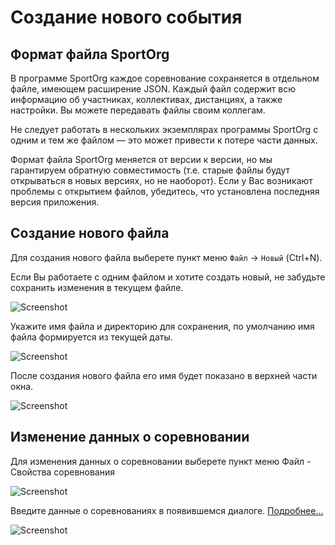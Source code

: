 # Создание нового события

## Формат файла SportOrg

В программе SportOrg каждое соревнование сохраняется в отдельном файле, имеющем расширение JSON.
Каждый файл содержит всю информацию об участниках, коллективах, дистанциях, а также настройки. 
Вы можете передавать файлы своим коллегам. 

Не следует работать в нескольких экземплярах программы SportOrg с одним и тем же файлом — это может привести к потере части данных. 

Формат файла SportOrg меняется от версии к версии, но мы гарантируем обратную совместимость (т.е. старые файлы будут открываться в новых версиях, но не наоборот).
Если у Вас возникают проблемы с открытием файлов, убедитесь, что установлена последняя версия приложения.

## Создание нового файла

Для создания нового файла выберете пункт меню `Файл` -> `Новый` (Ctrl+N).

Если Вы работаете с одним файлом и хотите создать новый, не забудьте сохранить изменения в текущем файле.

![Screenshot](../../img/file_new.png)

Укажите имя файла и директорию для сохранения, по умолчанию имя файла формируется из текущей даты.

![Screenshot](../../img/file_new_enter_filename.png)

После создания нового файла его имя будет показано в верхней части окна.

![Screenshot](../../img/file_new_created.png)

## Изменение данных о соревновании

Для изменения данных о соревновании выберете пункт меню Файл - Свойства соревнования

![Screenshot](../../img/file_event_properties.png)

Введите данные о соревнованиях в появившемся диалоге. [Подробнее...](../../ui/dialogs/dialog_event_properties.md)

![Screenshot](../../img/dialog_event_properties.png)



